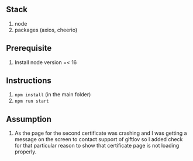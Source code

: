 ## Stack

1. node
2. packages (axios, cheerio)

## Prerequisite

1. Install node version =< 16

## Instructions

1. `npm install` (in the main folder)
2. `npm run start`

## Assumption

1. As the page for the second certificate was crashing and I was getting a message on the screen to contact support of giftlov so I added check for that particular reason to show that certificate page is not loading properly.
